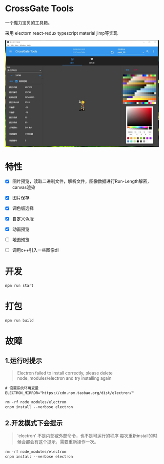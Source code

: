 # CrossGate Tools
一个魔力宝贝的工具箱。

采用 electorn react-redux typescript material jimp等实现


![demo](demo.jpg)

# 特性

- [x]  图片预览，读取二进制文件，解析文件，图像数据进行Run-Length解密，canvas渲染
- [x]  图片保存
- [x]  调色版选择
- [x]  自定义色版
- [x]  动画预览
- [ ]  地图预览
- [ ]  调用c++引入一些图像dll



# 开发
```
npm run start
```

# 打包
```
npm run build
```


# 故障

## 1.运行时提示

> Electron failed to install correctly, please delete node_modules/electron and try installing again


```
# 设置系统环境变量
ELECTRON_MIRROR="https://cdn.npm.taobao.org/dist/electron/"
```
```
rm -rf node_modules/electron
cnpm install --verbose electron
```

## 2.开发模式下会提示

> 'electron' 不是内部或外部命令，也不是可运行的程序 
每次重新install的时候会都会有这个提示，需要重新操作一次。
```
rm -rf node_modules/electron
cnpm install --verbose electron
```



